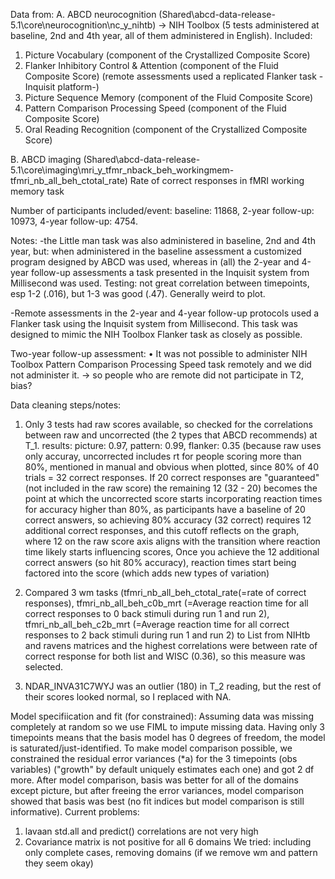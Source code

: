 Data from: 
A. ABCD neurocognition (Shared\abcd-data-release-5.1\core\neurocognition\nc_y_nihtb) -> NIH Toolbox (5 tests administered at baseline, 2nd and 4th year, all of them administered in English). Included: 
1. Picture Vocabulary (component of the Crystallized Composite Score)
2. Flanker Inhibitory Control & Attention (component of the Fluid Composite Score) (remote assessments used a replicated Flanker task -Inquisit platform-)
3. Picture Sequence Memory (component of the Fluid Composite Score)
4. Pattern Comparison Processing Speed (component of the Fluid Composite Score)
5. Oral Reading Recognition (component of the Crystallized Composite Score)

B. ABCD imaging (Shared\abcd-data-release-5.1\core\imaging\mri_y_tfmr_nback_beh_workingmem- tfmri_nb_all_beh_ctotal_rate)
Rate of correct responses in fMRI working memory task 


Number of participants included/event: baseline: 11868, 2-year follow-up:	10973, 4-year follow-up: 4754.


Notes:
-the Little man task was also administered in baseline, 2nd and 4th year, but: when administered in the baseline assessment a customized program designed by ABCD was used, whereas in (all) the 2-year and 4-year follow-up assessments a task presented in the Inquisit system from Millisecond was used. Testing: not great correlation between timepoints, esp 1-2 (.016), but 1-3 was good (.47). Generally weird to plot.

-Remote assessments in the 2-year and 4-year follow-up protocols used a Flanker task using the Inquisit system from Millisecond. This task was designed to mimic the NIH Toolbox Flanker task as closely as possible.

Two-year follow-up assessment:
• It was not possible to administer NIH Toolbox Pattern Comparison Processing Speed
task remotely and we did not administer it. -> so people who are remote did not participate in  T2, bias?


Data cleaning steps/notes:
1. Only 3 tests had raw scores available, so checked for the correlations between raw and uncorrected (the 2 types that ABCD recommends) at T_1.
results: picture: 0.97, pattern: 0.99, flanker: 0.35 (because raw uses only accuray, uncorrected includes rt for people scoring more than 80%, mentioned in manual and obvious when plotted, since 80% of 40 trials = 32 correct responses.
If 20 correct responses are "guaranteed" (not included in the raw score) the remaining 12 (32 - 20) becomes the point at which the uncorrected score starts incorporating reaction times for accuracy higher than 80%, as participants have a baseline of 20 correct answers, so achieving 80% accuracy (32 correct) requires 12 additional correct responses, and this cutoff reflects on the graph, where 12 on the raw score axis aligns with the transition where reaction time likely starts influencing scores, Once you achieve the 12 additional correct answers (so hit 80% accuracy), reaction times start being factored into the score (which adds new types of variation)

2. Compared 3 wm tasks (tfmri_nb_all_beh_ctotal_rate(=rate of correct responses), tfmri_nb_all_beh_c0b_mrt (=Average reaction time for all correct responses to 0 back stimuli during run 1 and run 2), tfmri_nb_all_beh_c2b_mrt (=Average reaction time for all correct responses to 2 back stimuli during run 1 and run 2) to List from NIHtb and ravens matrices and the highest correlations were between rate of correct response for both list and WISC (0.36), so this measure was selected.
3. NDAR_INVA31C7WYJ was an outlier (180) in T_2 reading, but the rest of their scores looked normal, so I replaced with NA. 


Model specifiication and fit (for constrained):
Assuming data was missing completely at random so we use FIML to impute missing data.
Having only 3 timepoints means that the basis model has 0 degrees of freedom, the model is saturated/just-identified. To make model comparison possible, we constrained the residual error variances (*a) for the 3 timepoints (obs variables) ("growth" by default uniquely estimates each one) and got 2 df more. 
After model comparison, basis was better for all of the domains except picture, but after freeing the error variances, model comparison showed  that basis was best (no fit indices but model comparison is still informative). 
Current problems: 
1) lavaan std.all and predict() correlations are not very high
2) Covariance matrix is not positive for all 6 domains 
We tried: including only complete cases, removing domains (if we remove wm and pattern they seem okay)



